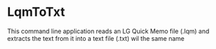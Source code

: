 # LqmToTxt

This command line application reads an LG Quick Memo file (.lqm) and extracts the text from it into a text file (.txt) wil the same name
